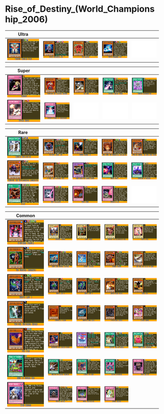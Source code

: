 # Rise_of_Destiny_(World_Championship_2006)

|Ultra| | | | |
|---|---|---|---|---|
|[![Perfect Machine King ](../images/WC6-EN/1397-PerfectMachineKing-WC6-EN-VG.png)](https://yugipedia.com/wiki/Perfect_Machine_King_(World_Championship_2006))|[![Silent Swordsman LV3 ](../images/WC6-EN/1690-SilentSwordsmanLV3-WC6-EN-VG.png)](https://yugipedia.com/wiki/Silent_Swordsman_LV3_(World_Championship_2006))|[![The Creator ](../images/WC6-EN/1701-TheCreator-WC6-EN-VG.png)](https://yugipedia.com/wiki/The_Creator_(World_Championship_2006))|[![Mystic Swordsman LV6 ](../images/WC6-EN/1704-MysticSwordsmanLV6-WC6-EN-VG.png)](https://yugipedia.com/wiki/Mystic_Swordsman_LV6_(World_Championship_2006))|![Blank](../images/Blank.png)|

|Super| | | | |
|---|---|---|---|---|
|[![Tragedy ](../images/WC6-EN/0662-Tragedy-WC6-EN-VG.png)](https://yugipedia.com/wiki/Tragedy_(World_Championship_2006))|[![Thestalos the Firestorm Monarch ](../images/WC6-EN/1714-ThestalostheFirestormMonarch-WC6-EN-VG.png)](https://yugipedia.com/wiki/Thestalos_the_Firestorm_Monarch_(World_Championship_2006))|[![Big Core ](../images/WC6-EN/1723-BigCore-WC6-EN-VG.png)](https://yugipedia.com/wiki/Big_Core_(World_Championship_2006))|[![Triangle Ecstasy Spark ](../images/WC6-EN/1732-TriangleEcstasySpark-WC6-EN-VG.png)](https://yugipedia.com/wiki/Triangle_Ecstasy_Spark_(World_Championship_2006))|[![Monster Reincarnation ](../images/WC6-EN/1737-MonsterReincarnation-WC6-EN-VG.png)](https://yugipedia.com/wiki/Monster_Reincarnation_(World_Championship_2006))|
|[![Divine Wrath ](../images/WC6-EN/1741-DivineWrath-WC6-EN-VG.png)](https://yugipedia.com/wiki/Divine_Wrath_(World_Championship_2006))|[![Pikeru's Circle of Enchantment ](../images/WC6-EN/1747-PikerusCircleofEnchantment-WC6-EN-VG.png)](https://yugipedia.com/wiki/Pikeru%27s_Circle_of_Enchantment_(World_Championship_2006))|![Blank](../images/Blank.png)|![Blank](../images/Blank.png)|![Blank](../images/Blank.png)|

|Rare| | | | |
|---|---|---|---|---|
|[![Machine Duplication ](../images/WC6-EN/1154-MachineDuplication-WC6-EN-VG.png)](https://yugipedia.com/wiki/Machine_Duplication_(World_Championship_2006))|[![Ultimate Insect LV3 ](../images/WC6-EN/1703-UltimateInsectLV3-WC6-EN-VG.png)](https://yugipedia.com/wiki/Ultimate_Insect_LV3_(World_Championship_2006))|[![Sasuke Samurai #4 ](../images/WC6-EN/1709-SasukeSamurai4-WC6-EN-VG.png)](https://yugipedia.com/wiki/Sasuke_Samurai_4_(World_Championship_2006))|[![Gaia Soul the Combustible Collective ](../images/WC6-EN/1721-GaiaSoultheCombustibleCollective-WC6-EN-VG.png)](https://yugipedia.com/wiki/Gaia_Soul_the_Combustible_Collective_(World_Championship_2006))|[![Fusilier Dragon, the Dual-Mode Beast ](../images/WC6-EN/1724-FusilierDragontheDualModeBeast-WC6-EN-VG.png)](https://yugipedia.com/wiki/Fusilier_Dragon,_the_Dual-Mode_Beast_(World_Championship_2006))|
|[![Dekoichi the Battlechanted Locomotive ](../images/WC6-EN/1725-DekoichitheBattlechantedLocomotive-WC6-EN-VG.png)](https://yugipedia.com/wiki/Dekoichi_the_Battlechanted_Locomotive_(World_Championship_2006))|[![A-Team: Trap Disposal Unit ](../images/WC6-EN/1726-ATeamTrapDisposalUnit-WC6-EN-VG.png)](https://yugipedia.com/wiki/A-Team:_Trap_Disposal_Unit_(World_Championship_2006))|[![Dark Blade the Dragon Knight ](../images/WC6-EN/1728-DarkBladetheDragonKnight-WC6-EN-VG.png)](https://yugipedia.com/wiki/Dark_Blade_the_Dragon_Knight_(World_Championship_2006))|[![Serial Spell ](../images/WC6-EN/1730-SerialSpell-WC6-EN-VG.png)](https://yugipedia.com/wiki/Serial_Spell_(World_Championship_2006))|[![Necklace of Command ](../images/WC6-EN/1733-NecklaceofCommand-WC6-EN-VG.png)](https://yugipedia.com/wiki/Necklace_of_Command_(World_Championship_2006))|
|[![Flint ](../images/WC6-EN/1734-Flint-WC6-EN-VG.png)](https://yugipedia.com/wiki/Flint_(World_Championship_2006))|[![Rare Metalmorph ](../images/WC6-EN/1743-RareMetalmorph-WC6-EN-VG.png)](https://yugipedia.com/wiki/Rare_Metalmorph_(World_Championship_2006))|[![Chain Burst ](../images/WC6-EN/1746-ChainBurst-WC6-EN-VG.png)](https://yugipedia.com/wiki/Chain_Burst_(World_Championship_2006))|[![Covering Fire ](../images/WC6-EN/1750-CoveringFire-WC6-EN-VG.png)](https://yugipedia.com/wiki/Covering_Fire_(World_Championship_2006))|![Blank](../images/Blank.png)|

|Common| | | | |
|---|---|---|---|---|
|[![Nightmare Penguin ](../images/WC6-EN/1396-NightmarePenguin-WC6-EN-VG.png)](https://yugipedia.com/wiki/Nightmare_Penguin_(World_Championship_2006))|[![Woodborg Inpachi ](../images/WC6-EN/1697-WoodborgInpachi-WC6-EN-VG.png)](https://yugipedia.com/wiki/Woodborg_Inpachi_(World_Championship_2006))|[![Mighty Guard ](../images/WC6-EN/1698-MightyGuard-WC6-EN-VG.png)](https://yugipedia.com/wiki/Mighty_Guard_(World_Championship_2006))|[![Bokoichi the Freightening Car ](../images/WC6-EN/1699-BokoichitheFreighteningCar-WC6-EN-VG.png)](https://yugipedia.com/wiki/Bokoichi_the_Freightening_Car_(World_Championship_2006))|[![Harpie Girl ](../images/WC6-EN/1700-HarpieGirl-WC6-EN-VG.png)](https://yugipedia.com/wiki/Harpie_Girl_(World_Championship_2006))|
|[![The Creator Incarnate ](../images/WC6-EN/1702-TheCreatorIncarnate-WC6-EN-VG.png)](https://yugipedia.com/wiki/The_Creator_Incarnate_(World_Championship_2006))|[![Heavy Mech Support Platform ](../images/WC6-EN/1705-HeavyMechSupportPlatform-WC6-EN-VG.png)](https://yugipedia.com/wiki/Heavy_Mech_Support_Platform_(World_Championship_2006))|[![Element Magician ](../images/WC6-EN/1706-ElementMagician-WC6-EN-VG.png)](https://yugipedia.com/wiki/Element_Magician_(World_Championship_2006))|[![Element Saurus ](../images/WC6-EN/1707-ElementSaurus-WC6-EN-VG.png)](https://yugipedia.com/wiki/Element_Saurus_(World_Championship_2006))|[![Roc from the Valley of Haze ](../images/WC6-EN/1708-RocfromtheValleyofHaze-WC6-EN-VG.png)](https://yugipedia.com/wiki/Roc_from_the_Valley_of_Haze_(World_Championship_2006))|
|[![Harpie Lady 1 ](../images/WC6-EN/1710-HarpieLady1-WC6-EN-VG.png)](https://yugipedia.com/wiki/Harpie_Lady_1_(World_Championship_2006))|[![Harpie Lady 2 ](../images/WC6-EN/1711-HarpieLady2-WC6-EN-VG.png)](https://yugipedia.com/wiki/Harpie_Lady_2_(World_Championship_2006))|[![Harpie Lady 3 ](../images/WC6-EN/1712-HarpieLady3-WC6-EN-VG.png)](https://yugipedia.com/wiki/Harpie_Lady_3_(World_Championship_2006))|[![Raging Flame Sprite ](../images/WC6-EN/1713-RagingFlameSprite-WC6-EN-VG.png)](https://yugipedia.com/wiki/Raging_Flame_Sprite_(World_Championship_2006))|[![Eagle Eye ](../images/WC6-EN/1715-EagleEye-WC6-EN-VG.png)](https://yugipedia.com/wiki/Eagle_Eye_(World_Championship_2006))|
|[![Tactical Espionage Expert ](../images/WC6-EN/1716-TacticalEspionageExpert-WC6-EN-VG.png)](https://yugipedia.com/wiki/Tactical_Espionage_Expert_(World_Championship_2006))|[![Invasion of Flames ](../images/WC6-EN/1717-InvasionofFlames-WC6-EN-VG.png)](https://yugipedia.com/wiki/Invasion_of_Flames_(World_Championship_2006))|[![Creeping Doom Manta ](../images/WC6-EN/1718-CreepingDoomManta-WC6-EN-VG.png)](https://yugipedia.com/wiki/Creeping_Doom_Manta_(World_Championship_2006))|[![Pitch-Black Warwolf ](../images/WC6-EN/1719-PitchBlackWarwolf-WC6-EN-VG.png)](https://yugipedia.com/wiki/Pitch-Black_Warwolf_(World_Championship_2006))|[![Mirage Dragon ](../images/WC6-EN/1720-MirageDragon-WC6-EN-VG.png)](https://yugipedia.com/wiki/Mirage_Dragon_(World_Championship_2006))|
|[![Fox Fire ](../images/WC6-EN/1722-FoxFire-WC6-EN-VG.png)](https://yugipedia.com/wiki/Fox_Fire_(World_Championship_2006))|[![Homunculus the Alchemic Being ](../images/WC6-EN/1727-HomunculustheAlchemicBeing-WC6-EN-VG.png)](https://yugipedia.com/wiki/Homunculus_the_Alchemic_Being_(World_Championship_2006))|[![Mokey Mokey King ](../images/WC6-EN/1729-MokeyMokeyKing-WC6-EN-VG.png)](https://yugipedia.com/wiki/Mokey_Mokey_King_(World_Championship_2006))|[![Harpies' Hunting Ground ](../images/WC6-EN/1731-HarpiesHuntingGround-WC6-EN-VG.png)](https://yugipedia.com/wiki/Harpies%27_Hunting_Ground_(World_Championship_2006))|[![Mokey Mokey Smackdown ](../images/WC6-EN/1735-MokeyMokeySmackdown-WC6-EN-VG.png)](https://yugipedia.com/wiki/Mokey_Mokey_Smackdown_(World_Championship_2006))|
|[![Back to Square One ](../images/WC6-EN/1736-BacktoSquareOne-WC6-EN-VG.png)](https://yugipedia.com/wiki/Back_to_Square_One_(World_Championship_2006))|[![Ballista of Rampart Smashing ](../images/WC6-EN/1738-BallistaofRampartSmashing-WC6-EN-VG.png)](https://yugipedia.com/wiki/Ballista_of_Rampart_Smashing_(World_Championship_2006))|[![Lighten the Load ](../images/WC6-EN/1739-LightentheLoad-WC6-EN-VG.png)](https://yugipedia.com/wiki/Lighten_the_Load_(World_Championship_2006))|[![Malice Dispersion ](../images/WC6-EN/1740-MaliceDispersion-WC6-EN-VG.png)](https://yugipedia.com/wiki/Malice_Dispersion_(World_Championship_2006))|[![Xing Zhen Hu ](../images/WC6-EN/1742-XingZhenHu-WC6-EN-VG.png)](https://yugipedia.com/wiki/Xing_Zhen_Hu_(World_Championship_2006))|
|[![Mind Haxorz ](../images/WC6-EN/1744-MindHaxorz-WC6-EN-VG.png)](https://yugipedia.com/wiki/Mind_Haxorz_(World_Championship_2006))|[![Fuh-Rin-Ka-Zan ](../images/WC6-EN/1745-FuhRinKaZan-WC6-EN-VG.png)](https://yugipedia.com/wiki/Fuh-Rin-Ka-Zan_(World_Championship_2006))|[![Spell Purification ](../images/WC6-EN/1748-SpellPurification-WC6-EN-VG.png)](https://yugipedia.com/wiki/Spell_Purification_(World_Championship_2006))|[![Astral Barrier ](../images/WC6-EN/1749-AstralBarrier-WC6-EN-VG.png)](https://yugipedia.com/wiki/Astral_Barrier_(World_Championship_2006))